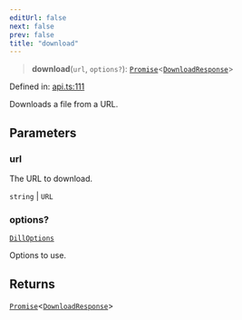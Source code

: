 ```yaml
---
editUrl: false
next: false
prev: false
title: "download"
---
```


> **download**(`url`, `options?`): [`Promise`](https://developer.mozilla.org/docs/Web/JavaScript/Reference/Global_Objects/Promise)\<[`DownloadResponse`](/api/interfaces/downloadresponse/)\>

Defined in: [api.ts:111](https://github.com/tylerbutler/tools-monorepo/blob/main/packages/dill/src/api.ts#L111)

Downloads a file from a URL.

## Parameters

### url

The URL to download.

`string` | `URL`

### options?

[`DillOptions`](/api/interfaces/dilloptions/)

Options to use.

## Returns

[`Promise`](https://developer.mozilla.org/docs/Web/JavaScript/Reference/Global_Objects/Promise)\<[`DownloadResponse`](/api/interfaces/downloadresponse/)\>

